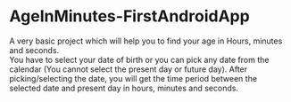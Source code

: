 # AgeInMinutes-FirstAndroidApp

A very basic project which will help you to find your age in Hours, minutes and seconds.
<br>
You have to select your date of birth or you can pick any date from the calendar (You cannot select the present day or future day). After picking/selecting the date, you will get the time period between the selected date and present day in hours, minutes and seconds.

